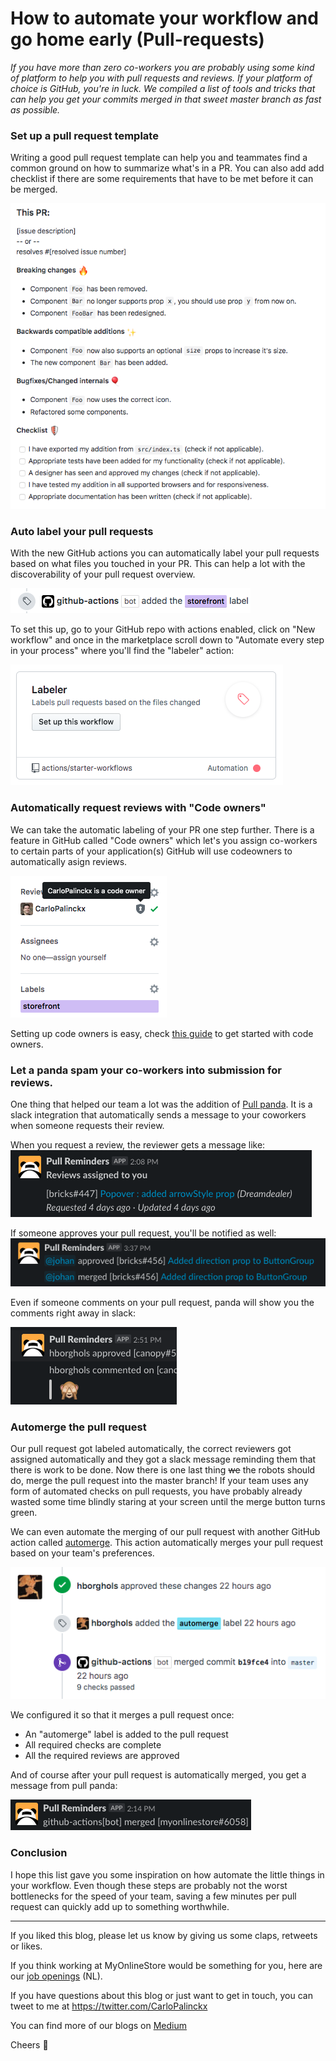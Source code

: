 # How to automate your workflow and go home early (Pull-requests)

_If you have more than zero co-workers you are probably using some kind of platform to help you with pull requests and reviews. If your platform of choice is GitHub, you're in luck. We compiled a list of tools and tricks that can help you get your commits merged in that sweet master branch as fast as possible._

### Set up a pull request template

Writing a good pull request template can help you and teammates find a common ground on how to summarize what's in a PR. You can also add add checklist if there are some requirements that have to be met before it can be merged.

![Alt screenshot of example template](https://raw.githubusercontent.com/MyOnlineStore/blogs/how-to-go-home-early/public/pr-template.png)

### Auto label your pull requests

With the new GitHub actions you can automatically label your pull requests based on what files you touched in your PR. This can help a lot with the discoverability of your pull request overview.

![Alt screenshot of GitHub action on timeline](https://raw.githubusercontent.com/MyOnlineStore/blogs/how-to-go-home-early/public/labeler-timeline.png)

To set this up, go to your GitHub repo with actions enabled, click on "New workflow" and once in the marketplace scroll down to "Automate every step in your process" where you'll find the "labeler" action:

![Alt screenshot of GitHub action in marketplace](https://raw.githubusercontent.com/MyOnlineStore/blogs/how-to-go-home-early/public/labeler-marketplace.png)

### Automatically request reviews with "Code owners" 

We can take the automatic labeling of your PR one step further. There is a feature in GitHub called "Code owners" which let's you assign co-workers to certain parts of your application(s) GitHub will use codeowners to automatically asign reviews.

![Alt screenshot of reviewers being assigned](https://raw.githubusercontent.com/MyOnlineStore/blogs/how-to-go-home-early/public/codeowners.png)

Setting up code owners is easy, check [this guide](https://help.github.com/en/github/creating-cloning-and-archiving-repositories/about-code-owners) to get started with code owners.

### Let a panda spam your co-workers into submission for reviews.

One thing that helped our team a lot was the addition of [Pull panda](https://pullreminders.com/). It is a slack integration that automatically sends a message to your coworkers when someone requests their review. 

When you request a review, the reviewer gets a message like:
![Alt screenshot of pull panda request message](https://raw.githubusercontent.com/MyOnlineStore/blogs/how-to-go-home-early/public/panda-assigned.png)

If someone approves your pull request, you'll be notified as well:
![Alt screenshot of pull panda request message](https://raw.githubusercontent.com/MyOnlineStore/blogs/how-to-go-home-early/public/panda-approved.png)

Even if someone comments on your pull request, panda will show you the comments right away in slack:

![Alt screenshot of pull panda request message](https://raw.githubusercontent.com/MyOnlineStore/blogs/how-to-go-home-early/public/panda-comments.png)

### Automerge the pull request

Our pull request got labeled automatically, the correct reviewers got assigned automatically and they got a slack message reminding them that there is work to be done. Now there is one last thing ~~we~~ the robots should do, merge the pull request into the master branch! If your team uses any form of automated checks on pull requests, you have probably already wasted some time blindly staring at your screen until the merge button turns green.

We can even automate the merging of our pull request with another GitHub action called [automerge](https://github.com/pascalgn/automerge-action). This action automatically merges your pull request based on your team's preferences.

![Alt screenshot of GitHub merging the pull request](https://raw.githubusercontent.com/MyOnlineStore/blogs/how-to-go-home-early/public/automerge.png)

We configured it so that it merges a pull request once:
- An "automerge" label is added to the pull request
- All required checks are complete
- All the required reviews are approved

And of course after your pull request is automatically merged, you get a message from pull panda:

![Alt screenshot of pull panda automerge message](https://raw.githubusercontent.com/MyOnlineStore/blogs/how-to-go-home-early/public/panda-automerge.png)

### Conclusion

I hope this list gave you some inspiration on how automate the little things in your workflow. Even though these steps are probably not the worst bottlenecks for the speed of your team, saving a few minutes per pull request can quickly add up to something worthwhile.

---
If you liked this blog, please let us know by giving us some claps, retweets or likes.

If you think working at MyOnlineStore would be something for you, here are our [job openings](https://www.mijnwebwinkel.nl/vacatures) (NL).

If you have questions about this blog or just want to get in touch, you can tweet to me at https://twitter.com/CarloPalinckx

You can find more of our blogs on [Medium](https://medium.com/myonlinestore) 

Cheers 👋 

